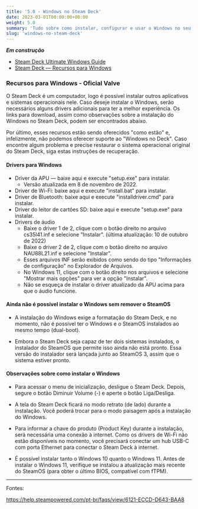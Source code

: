 ```yaml
---
title: '5.0 - Windows no Steam Deck'
date: 2023-03-01T00:00:00+00:00
weight: 5.0
summary: 'Tudo sobre como instalar, configurar e usar o Windows no seu Steam Deck'
slug: 'windows-no-steam-deck'
---
```


**_Em construção_**

- [Steam Deck Ultimate Windows Guide](https://baldsealion.github.io/Steam-Deck-Ultimate-Windows-Guide/)
- [Steam Deck — Recursos para Windows](https://help.steampowered.com/pt-br/faqs/view/6121-ECCD-D643-BAA8)


### Recursos para Windows - Oficial Valve


O Steam Deck é um computador, logo é possível instalar outros aplicativos e sistemas operacionais nele. Caso deseje instalar o Windows, serão necessários alguns drivers adicionais para ter a melhor experiência. Os links para download, assim como observações sobre a instalação do Windows no Steam Deck, podem ser encontrados abaixo.

Por último, esses recursos estão sendo oferecidos "como estão" e, infelizmente, não podemos oferecer suporte ao "Windows no Deck". Caso encontre algum problema e precise restaurar o sistema operacional original do Steam Deck, siga estas instruções de recuperação.


#### Drivers para Windows

  - Driver da APU — baixe aqui e execute "setup.exe" para instalar.
    - Versão atualizada em 8 de novembro de 2022.
  - Driver de Wi-Fi: baixe aqui e execute "install.bat" para instalar.
  - Driver de Bluetooth: baixe aqui e execute "installdriver.cmd" para instalar.
  - Driver do leitor de cartões SD: baixe aqui e execute "setup.exe" para instalar.
  - Drivers de áudio
      - Baixe o driver 1 de 2, clique com o botão direito no arquivo cs35l41.inf e selecione "Instalar". (última atualização: 10 de outubro de 2022)
      - Baixe o driver 2 de 2, clique com o botão direito no arquivo NAU88L21.inf e selecione "Instalar".
      - Esses arquivos INF serão exibidos como sendo do tipo "Informações de configuração" no Explorador de Arquivos.
      - No Windows 11, clique com o botão direito nos arquivos e selecione "Mostrar mais opções" para ver a opção "Instalar".
      - Não se esqueça de instalar o driver atualizado da APU acima para que o áudio funcione.



#### Ainda não é possível instalar o Windows sem remover o SteamOS

- A instalação do Windows exige a formatação do Steam Deck, e no momento, não é possível ter o Windows e o SteamOS instalados ao mesmo tempo (dual-boot).

- Embora o Steam Deck seja capaz de ter dois sistemas instalados, o instalador do SteamOS que permite isso ainda não está pronto. Essa versão do instalador será lançada junto ao SteamOS 3, assim que o sistema estiver pronto.


#### Observações sobre como instalar o Windows

- Para acessar o menu de inicialização, desligue o Steam Deck. Depois, segure o botão Diminuir Volume (-) e aperte o botão Liga/Desliga.

- A tela do Steam Deck ficará no modo retrato (de lado) durante a instalação. Você poderá trocar para o modo paisagem após a instalação do Windows.

- Para informar a chave do produto (Product Key) durante a instalação, será necessária uma conexão à internet. Como os drivers de Wi-Fi não estão disponíveis no momento, você precisará conectar um hub USB-C com porta Ethernet para conectar o Steam Deck à internet.

- É possível instalar tanto o Windows 10 quanto o Windows 11. Antes de instalar o Windows 11, verifique se instalou a atualização mais recente do SteamOS (para obter o último BIOS, compatível com fTPM).


----
Fontes:

https://help.steampowered.com/pt-br/faqs/view/6121-ECCD-D643-BAA8